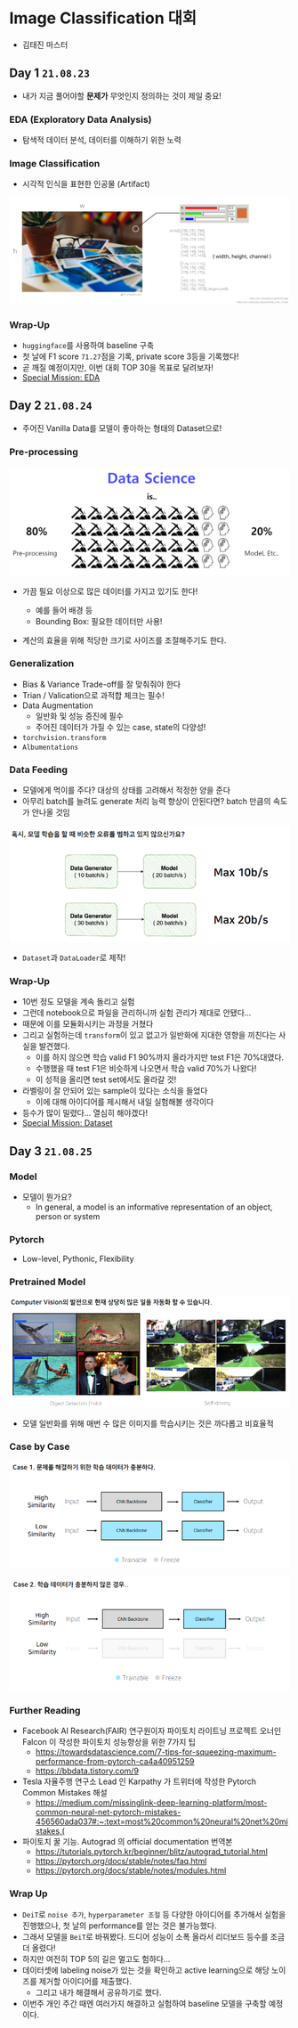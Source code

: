 # Image Classification 대회
- 김태진 마스터

## Day 1 `21.08.23`
- 내가 지금 풀어야할 **문제가** 무엇인지 정의하는 것이 제일 중요!

### EDA (Exploratory Data Analysis)
- 탐색적 데이터 분석, 데이터를 이해하기 위한 노력

### Image Classification
- 시각적 인식을 표현한 인공물 (Artifact)

![img](../../assets/img/p-stage/imgcls_02_01.PNG)

### Wrap-Up
- `huggingface`를 사용하여 baseline 구축
- 첫 날에 F1 score `71.27`점을 기록, private score 3등을 기록했다!
- 곧 깨질 예정이지만, 이번 대회 TOP 30을 목표로 달려보자!
- [Special Mission: EDA](https://github.com/jinmang2/boostcamp_ai_tech_2/p-stage/image_classification/special_missions/EDA)


## Day 2 `21.08.24`
- 주어진 Vanilla Data를 모델이 좋아하는 형태의 Dataset으로!

### Pre-processing
![img](../../assets/img/p-stage/imgcls_03_01.PNG)

- 가끔 필요 이상으로 많은 데이터를 가지고 있기도 한다!
    - 예를 들어 배경 등
    - Bounding Box: 필요한 데이터만 사용!

- 계산의 효율을 위해 적당한 크기로 사이즈를 조절해주기도 한다.

### Generalization
- Bias & Variance Trade-off를 잘 맞춰줘야 한다
- Trian / Valication으로 과적합 체크는 필수!
- Data Augmentation
    - 일반화 및 성능 증진에 필수
    - 주어진 데이터가 가질 수 있는 case, state의 다양성!
- `torchvision.transform`
- `Albumentations`

### Data Feeding
- 모델에게 먹이를 주다? 대상의 상태를 고려해서 적정한 양을 준다
- 아무리 batch를 늘려도 generate 처리 능력 향상이 안된다면? batch 만큼의 속도가 안나올 것임

![img](../../assets/img/p-stage/imgcls_04_01.PNG)

- `Dataset`과 `DataLoader`로 제작!

### Wrap-Up
- 10번 정도 모델을 계속 돌리고 실험
- 그런데 notebook으로 파일을 관리하니까 실험 관리가 제대로 안됐다...
- 때문에 이를 모듈화시키는 과정을 거쳤다
- 그리고 실험하는데 `transform`이 있고 없고가 일반화에 지대한 영향을 끼친다는 사실을 발견했다.
    - 이를 하지 않으면 학습 valid F1 90%까지 올라가지만 test F1은 70%대였다.
    - 수행했을 때 test F1은 비슷하게 나오면서 학습 valid 70%가 나왔다!
    - 이 성적을 올리면 test set에서도 올라갈 것!
- 라벨링이 잘 안되어 있는 sample이 있다는 소식을 들었다
    - 이에 대해 아이디어를 제시해서 내일 실험해볼 생각이다
- 등수가 많이 밀렸다... 열심히 해야겠다!
- [Special Mission: Dataset](https://github.com/jinmang2/boostcamp_ai_tech_2/p-stage/image_classification/special_missions/Dataset)

## Day 3 `21.08.25`

### Model
- 모델이 뭔가요?
    - In general, a model is an informative representation of an object, person or system

### Pytorch
- Low-level, Pythonic, Flexibility

### Pretrained Model
![img](../../assets/img/p-stage/imgcls_06_01.PNG)

- 모델 일반화를 위해 매번 수 많은 이미지를 학습시키는 것은 까다롭고 비효율적

### Case by Case
![img](../../assets/img/p-stage/imgcls_06_02.PNG)

![img](../../assets/img/p-stage/imgcls_06_03.PNG)

### Further Reading
- Facebook AI Research(FAIR) 연구원이자 파이토치 라이트닝 프로젝트 오너인 Falcon 이 작성한 파이토치 성능향상을 위한 7가지 팁
    - https://towardsdatascience.com/7-tips-for-squeezing-maximum-performance-from-pytorch-ca4a40951259
    - https://bbdata.tistory.com/9
- Tesla 자율주행 연구소 Lead 인 Karpathy 가 트위터에 작성한 Pytorch Common Mistakes 해설
    - https://medium.com/missinglink-deep-learning-platform/most-common-neural-net-pytorch-mistakes-456560ada037#:~:text=most%20common%20neural%20net%20mistakes,(
- 파이토치 꿀 기능. Autograd 의 official documentation 번역본
    - https://tutorials.pytorch.kr/beginner/blitz/autograd_tutorial.html
    - https://pytorch.org/docs/stable/notes/faq.html
    - https://pytorch.org/docs/stable/notes/modules.html

### Wrap Up
- `DeiT`로 `noise 추가`, `hyperparameter 조절` 등 다양한 아이디어를 추가해서 실험을 진행했으나, 첫 날의 performance를 얻는 것은 불가능했다.
- 그래서 모델을 `BeiT`로 바꿔봤다. 드디어 성능이 소폭 올라서 리더보드 등수를 조금 더 올렸다!
- 하지만 여전히 TOP 5의 길은 멀고도 험하다...
- 데이터셋에 labeling noise가 있는 것을 확인하고 active learning으로 해당 노이즈를 제거할 아이디어를 제출했다.
    - 그리고 내가 해결해서 공유하기로 했다.
- 이번주 개인 주간 때엔 여러가지 해결하고 실험하여 baseline 모델을 구축할 예정이다.
